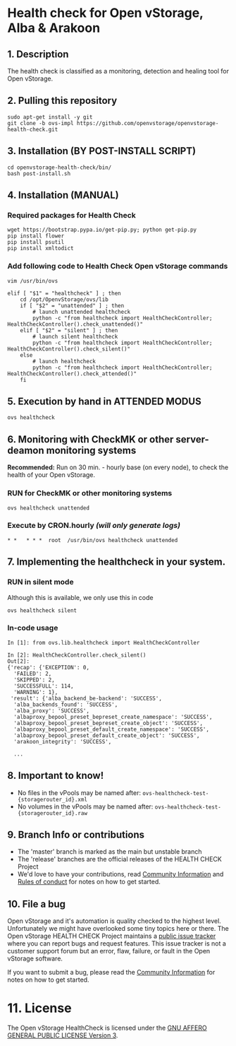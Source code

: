 # Health check for Open vStorage, Alba & Arakoon

## 1. Description

The health check is classified as a monitoring, detection and healing tool for Open vStorage.

## 2. Pulling this repository
```
sudo apt-get install -y git
git clone -b ovs-impl https://github.com/openvstorage/openvstorage-health-check.git
```

## 3. Installation (BY POST-INSTALL SCRIPT)
```
cd openvstorage-health-check/bin/
bash post-install.sh
```

## 4. Installation (MANUAL)

### Required packages for Health Check
```
wget https://bootstrap.pypa.io/get-pip.py; python get-pip.py
pip install flower
pip install psutil
pip install xmltodict
```

### Add following code to Health Check Open vStorage commands

```
vim /usr/bin/ovs
```

```
elif [ "$1" = "healthcheck" ] ; then
    cd /opt/OpenvStorage/ovs/lib
    if [ "$2" = "unattended" ] ; then
        # launch unattended healthcheck
        python -c "from healthcheck import HealthCheckController; HealthCheckController().check_unattended()"
    elif [ "$2" = "silent" ] ; then
	    # launch silent healthcheck
	    python -c "from healthcheck import HealthCheckController; HealthCheckController().check_silent()"
    else
        # launch healthcheck
        python -c "from healthcheck import HealthCheckController; HealthCheckController().check_attended()"
    fi
```

## 5. Execution by hand in ATTENDED MODUS

```
ovs healthcheck
```

## 6. Monitoring with CheckMK or other server-deamon monitoring systems

**Recommended:** Run on 30 min. - hourly base (on every node), to check the health of your Open vStorage.

### RUN for CheckMK or other monitoring systems

```
ovs healthcheck unattended
```

### Execute by CRON.hourly *(will only generate logs)*

```
* *   * * *  root  /usr/bin/ovs healthcheck unattended
```
 
## 7. Implementing the healthcheck in your system. 

### RUN in silent mode

Although this is available, we only use this in code 
```
ovs healthcheck silent
```

### In-code usage

```
In [1]: from ovs.lib.healthcheck import HealthCheckController

In [2]: HealthCheckController.check_silent()
Out[2]: 
{'recap': {'EXCEPTION': 0,
  'FAILED': 2,
  'SKIPPED': 2,
  'SUCCESSFULL': 114,
  'WARNING': 1},
 'result': {'alba_backend_be-backend': 'SUCCESS',
  'alba_backends_found': 'SUCCESS',
  'alba_proxy': 'SUCCESS',
  'albaproxy_bepool_preset_bepreset_create_namespace': 'SUCCESS',
  'albaproxy_bepool_preset_bepreset_create_object': 'SUCCESS',
  'albaproxy_bepool_preset_default_create_namespace': 'SUCCESS',
  'albaproxy_bepool_preset_default_create_object': 'SUCCESS',
  'arakoon_integrity': 'SUCCESS',

  ...
```
 
## 8. Important to know!
* No files in the vPools may be named after: `ovs-healthcheck-test-{storagerouter_id}.xml`
* No volumes in the vPools may be named after: `ovs-healthcheck-test-{storagerouter_id}.raw`

## 9. Branch Info or contributions
* The 'master' branch is marked as the main but unstable branch
* The 'release' branches are the official releases of the HEALTH CHECK Project
* We'd love to have your contributions, read [Community Information](CONTRIBUTION.md) and [Rules of conduct](RULES.md) for notes on how to get started.

## 10. File a bug
Open vStorage and it's automation is quality checked to the highest level.
Unfortunately we might have overlooked some tiny topics here or there.
The Open vStorage HEALTH CHECK Project maintains a [public issue tracker](https://github.com/openvstorage/openvstorage-health-check/issues)
where you can report bugs and request features.
This issue tracker is not a customer support forum but an error, flaw, failure, or fault in the Open vStorage software.

If you want to submit a bug, please read the [Community Information](CONTRIBUTION.md) for notes on how to get started.

# 11. License
The Open vStorage HealthCheck is licensed under the [GNU AFFERO GENERAL PUBLIC LICENSE Version 3](https://www.gnu.org/licenses/agpl.html).

